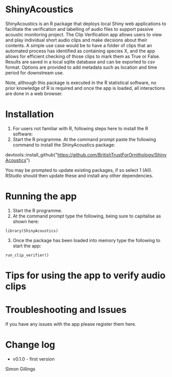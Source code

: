 # ShinyAcoustics

ShinyAcoustics is an R package that deploys local Shiny web applications to 
facilitate the verification and labelling of audio files to support passive acoustic 
monitoring project. The Clip Verification app allows users to view and play 
individual short audio clips and make decsions about their contents. A simple use
case would be to have a folder of clips that an automated process has identified 
as containing species X, and the app allows for efficient checking of those clips 
to mark them as True or False. Results are saved in a local sqlite database and 
can be exported to csv format. Options are provided to add metadata such as 
location and time period for downstream use.

Note, although this package is executed in the R statistical software, no prior 
knowledge of R is required and once the app is loaded, all interactions are done 
in a web browser.

# Installation

1. For users not familiar with R, following steps here to install the R software: 
2. Start the R programme. At the command prompt paste the following command to install the ShinyAcoustics package: 

devtools::install_github("https://github.com/BritishTrustForOrnithology/ShinyAcoustics")

You may be prompted to update existing packages, if so select 1 (All). RStudio should then update these and install any other dependencies.



# Running the app

1. Start the R programme.
2. At the command prompt type the following, being sure to capitalise as shown here:

```
library(ShinyAcoustics)
```

3. Once the package has been loaded into memory type the following to start the app:

```
run_clip_verifier()
```

# Tips for using the app to verify audio clips


# Troubleshooting and Issues

If you have any issues with the app please register them here.

# Change log

* v0.1.0 - first version

Simon Gillings